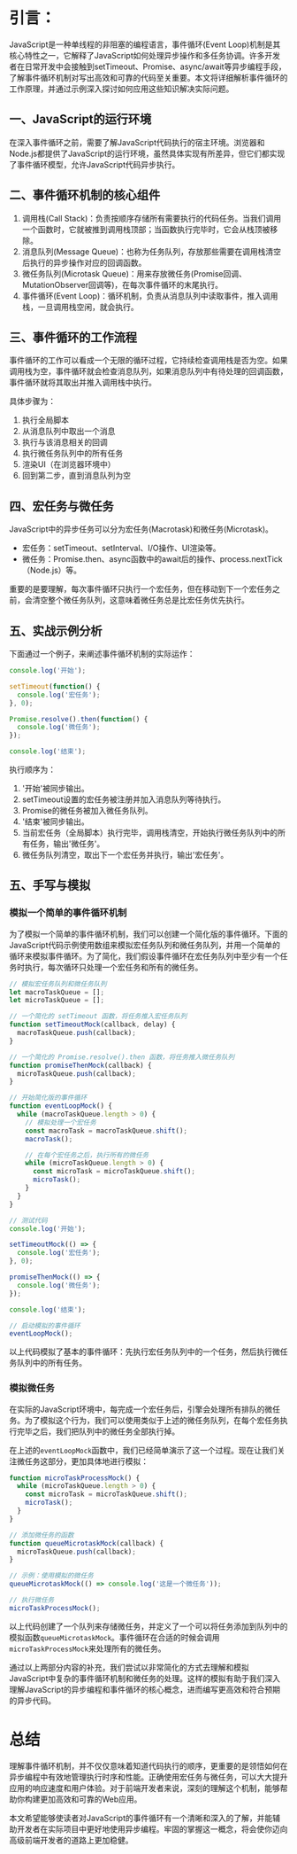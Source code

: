 # 引言：
JavaScript是一种单线程的非阻塞的编程语言，事件循环(Event Loop)机制是其核心特性之一，它解释了JavaScript如何处理异步操作和多任务协调。许多开发者在日常开发中会接触到setTimeout、Promise、async/await等异步编程手段，了解事件循环机制对写出高效和可靠的代码至关重要。本文将详细解析事件循环的工作原理，并通过示例深入探讨如何应用这些知识解决实际问题。

## 一、JavaScript的运行环境
在深入事件循环之前，需要了解JavaScript代码执行的宿主环境。浏览器和Node.js都提供了JavaScript的运行环境，虽然具体实现有所差异，但它们都实现了事件循环模型，允许JavaScript代码异步执行。

## 二、事件循环机制的核心组件
1. 调用栈(Call Stack)：负责按顺序存储所有需要执行的代码任务。当我们调用一个函数时，它就被推到调用栈顶部；当函数执行完毕时，它会从栈顶被移除。
2. 消息队列(Message Queue)：也称为任务队列，存放那些需要在调用栈清空后执行的异步操作对应的回调函数。
3. 微任务队列(Microtask Queue)：用来存放微任务(Promise回调、MutationObserver回调等)，在每次事件循环的末尾执行。
4. 事件循环(Event Loop)：循环机制，负责从消息队列中读取事件，推入调用栈，一旦调用栈空闲，就会执行。

## 三、事件循环的工作流程
事件循环的工作可以看成一个无限的循环过程，它持续检查调用栈是否为空。如果调用栈为空，事件循环就会检查消息队列，如果消息队列中有待处理的回调函数，事件循环就将其取出并推入调用栈中执行。

具体步骤为：
1. 执行全局脚本
2. 从消息队列中取出一个消息
3. 执行与该消息相关的回调
4. 执行微任务队列中的所有任务
5. 渲染UI（在浏览器环境中）
6. 回到第二步，直到消息队列为空

## 四、宏任务与微任务
JavaScript中的异步任务可以分为宏任务(Macrotask)和微任务(Microtask)。

- 宏任务：setTimeout、setInterval、I/O操作、UI渲染等。
- 微任务：Promise.then、async函数中的await后的操作、process.nextTick（Node.js）等。

重要的是要理解，每次事件循环只执行一个宏任务，但在移动到下一个宏任务之前，会清空整个微任务队列，这意味着微任务总是比宏任务优先执行。

## 五、实战示例分析
下面通过一个例子，来阐述事件循环机制的实际运作：

```javascript
console.log('开始');

setTimeout(function() {
  console.log('宏任务');
}, 0);

Promise.resolve().then(function() {
  console.log('微任务');
});

console.log('结束');
```

执行顺序为：
1. '开始'被同步输出。
2. setTimeout设置的宏任务被注册并加入消息队列等待执行。
3. Promise的微任务被加入微任务队列。
4. '结束'被同步输出。
5. 当前宏任务（全局脚本）执行完毕，调用栈清空，开始执行微任务队列中的所有任务，输出'微任务'。
6. 微任务队列清空，取出下一个宏任务并执行，输出'宏任务'。

## 五、手写与模拟

### 模拟一个简单的事件循环机制

为了模拟一个简单的事件循环机制，我们可以创建一个简化版的事件循环。下面的JavaScript代码示例使用数组来模拟宏任务队列和微任务队列，并用一个简单的循环来模拟事件循环。为了简化，我们假设事件循环在宏任务队列中至少有一个任务时执行，每次循环只处理一个宏任务和所有的微任务。

```javascript
// 模拟宏任务队列和微任务队列
let macroTaskQueue = [];
let microTaskQueue = [];

// 一个简化的 setTimeout 函数，将任务推入宏任务队列
function setTimeoutMock(callback, delay) {
  macroTaskQueue.push(callback);
}

// 一个简化的 Promise.resolve().then 函数，将任务推入微任务队列
function promiseThenMock(callback) {
  microTaskQueue.push(callback);
}

// 开始简化版的事件循环
function eventLoopMock() {
  while (macroTaskQueue.length > 0) {
    // 模拟处理一个宏任务
    const macroTask = macroTaskQueue.shift();
    macroTask();

    // 在每个宏任务之后，执行所有的微任务
    while (microTaskQueue.length > 0) {
      const microTask = microTaskQueue.shift();
      microTask();
    }
  }
}

// 测试代码
console.log('开始');

setTimeoutMock(() => {
  console.log('宏任务');
}, 0);

promiseThenMock(() => {
  console.log('微任务');
});

console.log('结束');

// 启动模拟的事件循环
eventLoopMock();
```

以上代码模拟了基本的事件循环：先执行宏任务队列中的一个任务，然后执行微任务队列中的所有任务。

### 模拟微任务

在实际的JavaScript环境中，每完成一个宏任务后，引擎会处理所有排队的微任务。为了模拟这个行为，我们可以使用类似于上述的微任务队列，在每个宏任务执行完毕之后，我们把队列中的微任务全部执行掉。

在上述的`eventLoopMock`函数中，我们已经简单演示了这一个过程。现在让我们关注微任务这部分，更加具体地进行模拟：

```javascript
function microTaskProcessMock() {
  while (microTaskQueue.length > 0) {
    const microTask = microTaskQueue.shift();
    microTask();
  }
}

// 添加微任务的函数
function queueMicrotaskMock(callback) {
  microTaskQueue.push(callback);
}

// 示例：使用模拟的微任务
queueMicrotaskMock(() => console.log('这是一个微任务'));

// 执行微任务
microTaskProcessMock();
```

以上代码创建了一个队列来存储微任务，并定义了一个可以将任务添加到队列中的模拟函数`queueMicrotaskMock`。事件循环在合适的时候会调用`microTaskProcessMock`来处理所有的微任务。

通过以上两部分内容的补充，我们尝试以非常简化的方式去理解和模拟JavaScript中复杂的事件循环机制和微任务的处理。这样的模拟有助于我们深入理解JavaScript的异步编程和事件循环的核心概念，进而编写更高效和符合预期的异步代码。

# 总结
理解事件循环机制，并不仅仅意味着知道代码执行的顺序，更重要的是领悟如何在异步编程中有效地管理执行时序和性能。正确使用宏任务与微任务，可以大大提升应用的响应速度和用户体验。对于前端开发者来说，深刻的理解这个机制，能够帮助你构建更加高效和可靠的Web应用。

本文希望能够使读者对JavaScript的事件循环有一个清晰和深入的了解，并能辅助开发者在实际项目中更好地使用异步编程。牢固的掌握这一概念，将会使你迈向高级前端开发者的道路上更加稳健。